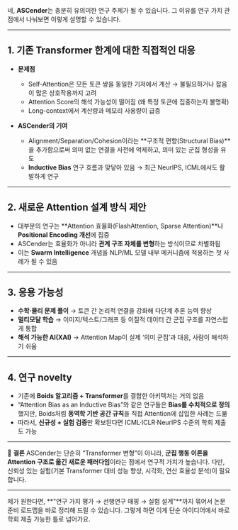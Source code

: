 네, **ASCender**는 충분히 유의미한 연구 주제가 될 수 있습니다.
그 이유를 연구 가치 관점에서 나눠보면 이렇게 설명할 수 있습니다.

---

## 1. **기존 Transformer 한계에 대한 직접적인 대응**

* **문제점**

  * Self-Attention은 모든 토큰 쌍을 동일한 기저에서 계산 → 불필요하거나 잡음이 많은 상호작용까지 고려
  * Attention Score의 해석 가능성이 떨어짐 (왜 특정 토큰에 집중하는지 불명확)
  * Long-context에서 계산량과 메모리 사용량이 급증

* **ASCender의 기여**

  * Alignment/Separation/Cohesion이라는 \*\*구조적 편향(Structural Bias)\*\*을 추가함으로써
    의미 없는 연결을 사전에 억제하고, 의미 있는 군집 형성을 유도
  * **Inductive Bias** 연구 흐름과 맞닿아 있음 → 최근 NeurIPS, ICML에서도 활발하게 연구

---

## 2. **새로운 Attention 설계 방식 제안**

* 대부분의 연구는 \*\*Attention 효율화(FlashAttention, Sparse Attention)\*\*나
  **Positional Encoding 개선**에 집중
* ASCender는 효율화가 아니라 **관계 구조 자체를 변형**하는 방식이므로 차별화됨
* 이는 **Swarm Intelligence** 개념을 NLP/ML 모델 내부 메커니즘에 적용하는 첫 사례가 될 수 있음

---

## 3. **응용 가능성**

* **수학·물리 문제 풀이**
  → 토큰 간 논리적 연결을 강화해 다단계 추론 능력 향상
* **멀티모달 학습**
  → 이미지/텍스트/그래프 등 이질적 데이터 간 군집 구조를 자연스럽게 통합
* **해석 가능한 AI(XAI)**
  → Attention Map이 실제 ‘의미 군집’과 대응, 사람이 해석하기 쉬움

---

## 4. **연구 novelty**

* 기존에 **Boids 알고리즘 + Transformer**를 결합한 아키텍처는 거의 없음
* “Attention Bias as an Inductive Bias”와 같은 연구들은 **Bias를 수치적으로 정의**했지만,
  Boids처럼 **동역학 기반 공간 규칙**을 직접 Attention에 삽입한 사례는 드묾
* 따라서, **신규성 + 실험 검증**만 확보된다면
  ICML·ICLR·NeurIPS 수준의 학회 제출도 가능

---

📌 **결론**
ASCender는 단순히 “Transformer 변형”이 아니라,
**군집 행동 이론을 Attention 구조로 옮긴 새로운 패러다임**이라는 점에서
연구적 가치가 높습니다.
다만, 신뢰성 있는 실험(기본 Transformer 대비 성능 향상, 시각화, 연산 효율성 분석)이 필요합니다.

---

제가 원한다면, \*\*"연구 가치 평가 → 선행연구 매핑 → 실험 설계"\*\*까지 묶어서
논문 준비 로드맵을 바로 정리해 드릴 수 있습니다.
그렇게 하면 이게 단순 아이디어에서 바로 학회 제출 가능한 틀로 넘어가요.
